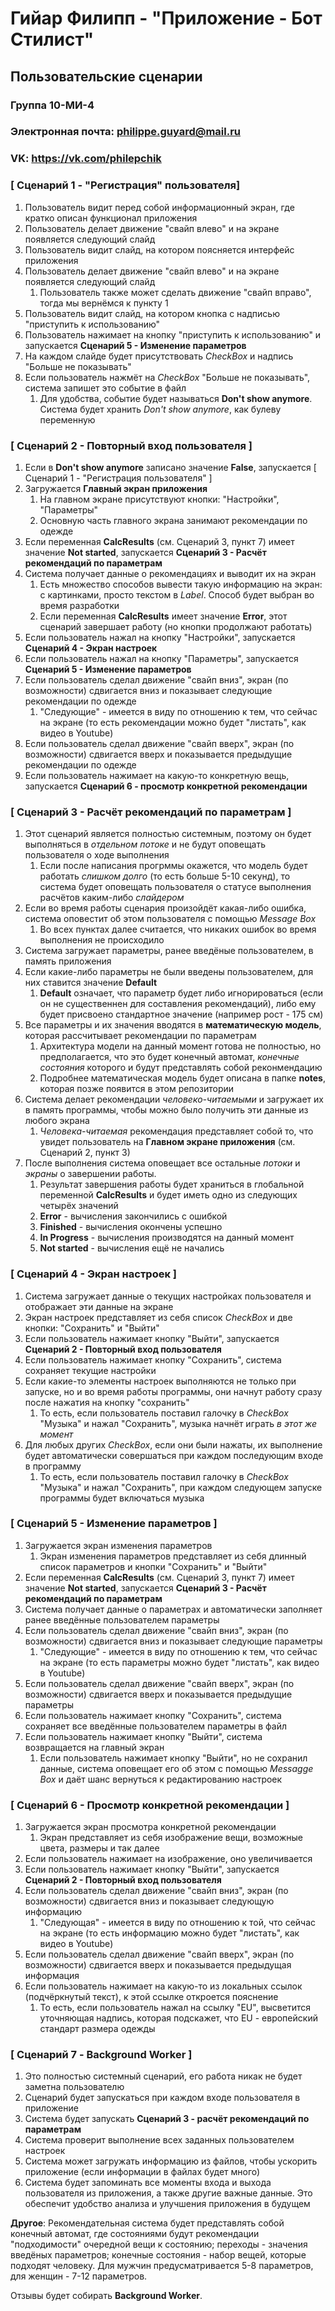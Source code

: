 # Гийар Филипп - "Приложение - Бот Стилист"

## Пользовательские сценарии

### Группа 10-МИ-4
### Электронная почта: philippe.guyard@mail.ru
### VK: https://vk.com/philepchik

### [ Сценарий 1 - "Регистрация" пользователя]

1. Пользователь видит перед собой информационный экран, где кратко описан функционал приложения
1. Пользователь делает движение "свайп влево" и на экране появляется следующий слайд
1. Пользователь видит слайд, на котором поясняется интерфейс приложения
1. Пользователь делает движение "свайп влево" и на экране появляется следующий слайд
    1. Пользователь также может сделать движение "свайп вправо", тогда мы вернёмся к пункту 1
1. Пользователь видит слайд, на котором кнопка с надписью "приступить к использованию"
1. Пользователь нажимает на кнопку "приступить к использованию" и запускается **Сценарий 5 - Изменение параметров**
1. На каждом слайде будет присутствовать *CheckBox* и надпись "Больше не показывать"
1. Если пользователь нажмёт на *CheckBox* "Больше не показывать", система запишет это событие в файл 
    1. Для удобства, событие будет называться **Don't show anymore**. Система будет хранить *Don't show anymore*, как булеву переменную
    
### [ Сценарий 2 - Повторный вход пользователя ]

1. Если в **Don't show anymore** записано значение **False**, запускается [ Сценарий 1 - "Регистрация пользователя" ]
1. Загружается **Главный экран приложения**
    1. На главном экране присутствуют кнопки: "Настройки", "Параметры"
    1. Основную часть главного экрана занимают рекомендации по одежде
1. Если переменная **CalcResults** (см. Сценарий 3, пункт 7) имеет значение **Not started**, запускается **Сценарий 3 - Расчёт рекомендаций по параметрам**
1. Система получает данные о рекомендациях и выводит их на экран
    1. Есть множество способов вывести такую информацию на экран: с картинками, просто текстом в *Label*. Способ будет выбран во время разработки
    1. Если переменная **CalcResults** имеет значение **Error**, этот сценарий завершает работу (но кнопки продолжают работать)
1. Если пользователь нажал на кнопку "Настройки", запускается **Сценарий 4 - Экран настроек**
1. Если пользователь нажал на кнопку "Параметры", запускается **Сценарий 5 - Изменение параметров**
1. Если пользователь сделал движение "свайп вниз", экран (по возможности) сдвигается вниз и показывает следующие рекомендации по одежде
    1. "Следующие" - имеется в виду по отношению к тем, что сейчас на экране (то есть рекомендации можно будет "листать", как видео в Youtube)
1. Если пользователь сделал движение "свайп вверх", экран (по возможности) сдвигается вверх и показывается предыдущие рекомендации по одежде 
1. Если пользователь нажимает на какую-то конкретную вещь, запускается **Сценарий 6 - просмотр конкретной рекомендации**

### [ Сценарий 3 - Расчёт рекомендаций по параметрам ]

1. Этот сценарий является полностью системным, поэтому он будет выполняться в *отдельном потоке* и не будут оповещать пользователя о ходе выполнения
    1. Если после написания прогрммы окажется, что модель будет работать *слишком долго* (то есть больше 5-10 секунд), то система будет оповещать пользователя о статусе выполнения расчётов каким-либо *слайдером* 
1. Если во время работы сценария произойдёт какая-либо ошибка, система оповестит об этом пользователя с помощью *Message Box*
    1. Во всех пунктах далее считается, что никаких ошибок во время выполнения не происходило
1. Система загружает параметры, ранее введёные пользователем, в память приложения
1. Если какие-либо параметры не были введены пользователем, для них ставится значение **Default**
    1. **Default** означает, что параметр будет либо игнорироваться (если он не существеннен для составления рекомендаций), либо ему будет присвоено стандартное значение (например рост - 175 см)
1. Все параметры и их значения вводятся в **математическую модель**, которая рассчитывает рекомендации по параметрам
    1. Архитектура модели на данный момент готова не полностью, но предполагается, что это будет конечный автомат, *конечные состояния* которого и будут представлять собой реконмендацию
    1. Подробнее математическая модель будет описана в папке **notes**, которая позже появится в этом репозитории
1. Система делает рекомендации *человеко-читаемыми* и загружает их в память программы, чтобы можно было получить эти данные из любого экрана
    1. *Человека-читаемая* рекомендация представляет собой то, что увидет пользователь на **Главном экране приложения** (см. Сценарий 2, пункт 3)
1. После выполнения система оповещает все остальные *потоки* и *экраны* о завершении работы.
    1. Результат завершения работы будет храниться в глобальной переменной **CalcResults** и будет иметь одно из следующих четырёх значений
    1. **Error** - вычисления закончились с ошибкой
    1. **Finished** - вычисления окончены успешно
    1. **In Progress** - вычисления производятся на данный момент
    1. **Not started** - вычисления ещё не начались

### [ Сценарий 4 - Экран настроек ]

1. Система загружает данные о текущих настройках пользователя и отображает эти данные на экране
1. Экран настроек представляет из себя список *CheckBox* и две кнопки: "Сохранить" и "Выйти"
1. Если пользователь нажимает кнопку "Выйти", запускается **Сценарий 2 - Повторный вход пользователя**
1. Если пользователь нажимает кнопку "Сохранить", система сохраняет текущие настройки
1. Если какие-то элементы настроек выполняются не только при запуске, но и во время работы программы, они начнут работу сразу после нажатия на кнопку "сохранить"
    1. То есть, если пользователь поставил галочку в *CheckBox* "Музыка" и нажал "Сохранить", музыка начнёт играть *в этот же момент*
1. Для любых других *CheckBox*, если они были нажаты, их выполнение будет автоматически совершаться при каждом последующим входе в программу
    1. То есть, если пользователь поставил галочку в *CheckBox* "Музыка" и нажал "Сохранить", при каждом следующем запуске программы будет включаться музыка

### [ Сценарий 5 - Изменение параметров ]

1. Загружается экран изменения параметров
    1. Экран изменения параметров представляет из себя длинный список параметров и кнопки "Сохранить" и "Выйти"
1. Если переменная **CalcResults** (см. Сценарий 3, пункт 7) имеет значение **Not started**, запускается **Сценарий 3 - Расчёт рекомендаций по параметрам**
1. Система получает данные о параметрах и автоматически заполняет ранее введённые пользователем параметры
1. Если пользователь сделал движение "свайп вниз", экран (по возможности) сдвигается вниз и показывает следующие параметры
    1. "Следующие" - имеется в виду по отношению к тем, что сейчас на экране (то есть параметры можно будет "листать", как видео в Youtube)
1. Если пользователь сделал движение "свайп вверх", экран (по возможности) сдвигается вверх и показывается предыдущие параметры
1. Если пользователь нажимает кнопку "Сохранить", система сохраняет все введённые пользователем параметры в файл
1. Если пользователь нажимает кнопку "Выйти", система возвращается на главный экран
    1. Если пользователь нажимает кнопку "Выйти", но не сохранил данные, система оповещает его об этом с помощью *Messagge Box* и даёт шанс вернуться к редактированию настроек
    

### [ Сценарий 6 - Просмотр конкретной рекомендации ]

1. Загружается экран просмотра конкретной рекомендации
    1. Экран представляет из себя изображение вещи, возможные цвета, размеры и так далее
1. Если пользователь нажимает на изображение, оно увеличивается
1. Если пользователь нажимает кнопку "Выйти", запускается **Сценарий 2 - Повторный вход пользователя**
1. Если пользователь сделал движение "свайп вниз", экран (по возможности) сдвигается вниз и показывает следующую информацию
    1. "Следующая" - имеется в виду по отношению к той, что сейчас на экране (то есть информацию можно будет "листать", как видео в Youtube)
1. Если пользователь сделал движение "свайп вверх", экран (по возможности) сдвигается вверх и показывается предыдущая информация 
1. Если пользователь нажимает на какую-то из локальных ссылок (подчёркнутый текст), к этой ссылке откроется пояснение
    1. То есть, если пользователь нажал на ссылку "EU", высветится уточняющая надпись, которая подскажет, что EU - европейский стандарт размера одежды 
    
### [ Сценарий 7 - Background Worker ]

1. Это полностью системный сценарий, его работа никак не будет заметна пользователю
1. Сценарий будет запускаться при каждом входе пользователя в приложение
1. Система будет запускать **Сценарий 3 - расчёт рекомендаций по параметрам**
1. Система проверит выполнение всех заданных пользователем настроек
1. Система может загружать информацию из файлов, чтобы ускорить приложение (если информации в файлах будет много)
1. Система будет запоминать все моменты входа и выхода пользователя из приложения, а также другие важные данные. Это обеспечит удобство анализа и улучшения приложения в будущем

**Другое**: Рекомендательная система будет представлять собой конечный автомат, где состояниями будут рекомендации "подходимости" очередной вещи к состоянию; переходы - значения введёных параметров; конечные состояния - набор вещей, которые подходят человеку.
Для мужчин предусматривается 5-8 параметров, для женщин - 7-12 параметров. 

Отзывы будет собирать **Background Worker**. 
